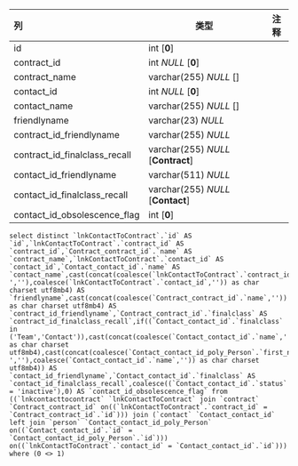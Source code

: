 | 列                            | 类型                               | 注释 |
| :---------------------------- | ---------------------------------- | ---- |
| id                            | int [**0**]                        |      |
| contract_id                   | int *NULL* [**0**]                 |      |
| contract_name                 | varchar(255) *NULL* []             |      |
| contact_id                    | int *NULL* [**0**]                 |      |
| contact_name                  | varchar(255) *NULL* []             |      |
| friendlyname                  | varchar(23) *NULL*                 |      |
| contract_id_friendlyname      | varchar(255) *NULL*                |      |
| contract_id_finalclass_recall | varchar(255) *NULL* [**Contract**] |      |
| contact_id_friendlyname       | varchar(511) *NULL*                |      |
| contact_id_finalclass_recall  | varchar(255) *NULL* [**Contact**]  |      |
| contact_id_obsolescence_flag  | int [**0**]                        |      |

```
select distinct `lnkContactToContract`.`id` AS `id`,`lnkContactToContract`.`contract_id` AS `contract_id`,`Contract_contract_id`.`name` AS `contract_name`,`lnkContactToContract`.`contact_id` AS `contact_id`,`Contact_contact_id`.`name` AS `contact_name`,cast(concat(coalesce(`lnkContactToContract`.`contract_id`,''),coalesce(' ',''),coalesce(`lnkContactToContract`.`contact_id`,'')) as char charset utf8mb4) AS `friendlyname`,cast(concat(coalesce(`Contract_contract_id`.`name`,'')) as char charset utf8mb4) AS `contract_id_friendlyname`,`Contract_contract_id`.`finalclass` AS `contract_id_finalclass_recall`,if((`Contact_contact_id`.`finalclass` in ('Team','Contact')),cast(concat(coalesce(`Contact_contact_id`.`name`,'')) as char charset utf8mb4),cast(concat(coalesce(`Contact_contact_id_poly_Person`.`first_name`,''),coalesce(' ',''),coalesce(`Contact_contact_id`.`name`,'')) as char charset utf8mb4)) AS `contact_id_friendlyname`,`Contact_contact_id`.`finalclass` AS `contact_id_finalclass_recall`,coalesce((`Contact_contact_id`.`status` = 'inactive'),0) AS `contact_id_obsolescence_flag` from ((`lnkcontacttocontract` `lnkContactToContract` join `contract` `Contract_contract_id` on((`lnkContactToContract`.`contract_id` = `Contract_contract_id`.`id`))) join (`contact` `Contact_contact_id` left join `person` `Contact_contact_id_poly_Person` on((`Contact_contact_id`.`id` = `Contact_contact_id_poly_Person`.`id`))) on((`lnkContactToContract`.`contact_id` = `Contact_contact_id`.`id`))) where (0 <> 1)
```

